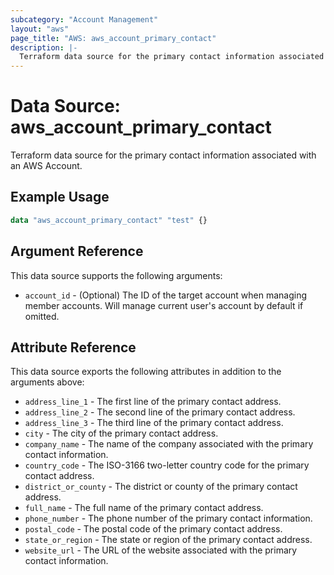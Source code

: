 ```yaml
---
subcategory: "Account Management"
layout: "aws"
page_title: "AWS: aws_account_primary_contact"
description: |-
  Terraform data source for the primary contact information associated with an AWS Account.
---
```


# Data Source: aws_account_primary_contact

Terraform data source for the primary contact information associated with an AWS Account.

## Example Usage

```terraform
data "aws_account_primary_contact" "test" {}
```

## Argument Reference

This data source supports the following arguments:

* `account_id` - (Optional) The ID of the target account when managing member accounts. Will manage current user's account by default if omitted.

## Attribute Reference

This data source exports the following attributes in addition to the arguments above:

* `address_line_1` - The first line of the primary contact address.
* `address_line_2` - The second line of the primary contact address.
* `address_line_3` - The third line of the primary contact address.
* `city` - The city of the primary contact address.
* `company_name` - The name of the company associated with the primary contact information.
* `country_code` - The ISO-3166 two-letter country code for the primary contact address.
* `district_or_county` - The district or county of the primary contact address.
* `full_name` - The full name of the primary contact address.
* `phone_number` - The phone number of the primary contact information.
* `postal_code` - The postal code of the primary contact address.
* `state_or_region` - The state or region of the primary contact address.
* `website_url` - The URL of the website associated with the primary contact information.
